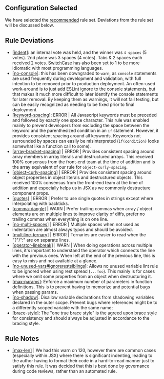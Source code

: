 
## Configuration Selected
We have selected the [recommended](https://eslint.org/docs/rules/) rule set.  Deviations from the rule set will be discussed below.

## Rule Deviations
* [[indent]](https://eslint.org/docs/rules/indent): an internal vote was held, and the winner was `4 spaces` (5 votes).  2nd place was 3 spaces (4 votes).  Tabs & 2 spaces each received 2 votes. [SwitchCase](https://eslint.org/docs/rules/indent#switchcase) has also been set to 1 to be more idiomatic with most programming languages.
* [[no-console]](https://eslint.org/docs/rules/no-console): this has been downgraded to `warn`, as `console` statements are used frequently during development and validation, with full intention to be removed prior to production deployment.  An often-used work-around is to just add ESLint ignore to the console statements, but that makes it much more difficult to later identify the console statements for later removal.  By keeping them as warnings, it will not fail testing, but can be easily recognized as needing to be fixed prior to final deployment.
* [[keyword-spacing]](https://eslint.org/docs/rules/keyword-spacing): ERROR | All Javascript keywords must be preceded and followed by exactly one space character. This rule was enabled mainly to prevent developers from excluding the space between the keyword and the parenthesized condition in an `if` statement. However, it provides consistent spacing around all keywords. Keywords not surrounded by spaces can easily be misinterpreted (`if(condition)` looks somewhat like a function call to some).
* [[array-bracket-spacing]](https://eslint.org/docs/rules/array-bracket-spacing) | ERROR | Provides consistent spacing around array members in array literals and destructured arrays. This received 100% consensus from the front-end team at the time of addition and is the array equivalent of our rule for `object-curly-spacing`.
* [[object-curly-spacing]](https://eslint.org/docs/rules/object-curly-spacing) | ERROR | Provides consistent spacing around object properties in object literals and destructured objects. This received 100% consensus from the front-end team at the time of addition and especially helps us in JSX as we commonly destructure component props.
* [[quotes]](https://eslint.org/docs/rules/quotes) | ERROR | Prefer to use single quotes in strings except where interpolating with backticks.
* [[comma-dangle]](https://eslint.org/docs/rules/comma-dangle) | WARN | Prefer trailing commas when array / object elements are on multiple lines to improve clarity of diffs, prefer no trailing commas when everything is on one line.
* [[no-multi-spaces]](https://eslint.org/docs/rules/no-multi-spaces) | ERROR | Multiple spaces when not used as indentation are almost always typos and should be avoided.
* [[multiline-ternary]](https://eslint.org/docs/latest/rules/multiline-ternary) | ERROR | Ternaries are easier to read when the "?"/":" are on separate lines.
* [[operator-linebreak]](https://eslint.org/docs/latest/rules/operator-linebreak#before) | WARN | When doing operations across multiple lines, it's important to understand the operator which connects the line with the previous ones. When left at the end of the previous line, this is easy to miss and not available at a glance.
* [[no-unused-vars#ignorerestsiblings]](https://eslint.org/docs/latest/rules/no-unused-vars#ignorerestsiblings): Allows no unused variable lint rule to be ignored when using rest spread (`...foo`). This mainly is for cases where we omit some properties from an object when destructuring it.
* [[max-params]](https://eslint.org/docs/latest/rules/max-params): Enforce a maximum number of parameters in function definitions. This is to prevent having to memorize and potential bugs when passing params.
* [[no-shadow]](https://eslint.org/docs/latest/rules/no-shadow): Disallow variable declarations from shadowing variables declared in the outer scope. Prevent bugs where references might be to a differently scoped variable with the same name; 
* [[brace-style]](https://eslint.org/docs/latest/rules/brace-style): The "one true brace style" is the agreed upon brace style for consistency and should always be adjusted in accordance to the bracing style.

## Rule Notes
* [[max-len]](https://eslint.org/docs/rules/max-len) | We had this warn on 120, however there are common cases (especially within JSX) where there is significant indenting, leading to the author having to format their code in a hard-to-read manner just to satisfy this rule. It was decided that this is best done by governance during code reviews, rather than an automated rule.


<!-- 
| Rule Name | Class | Discussion |
| --- | :---: | --- |
| [[for-direction]](https://eslint.org/docs/rules/for-direction) | OFF | While it is suggested that any non-forward iteration require a comment pointing out the deviation to the developer, there are many cases where backward iteration is desired and a clearer way of implementation a solution |
| [[getter-return]](https://eslint.org/docs/rules/getter-return) | ERROR | Every `get` can reasonably be expected to return a value.  No return is likely an unintended omission |
| [[no-await-in-loop]](https://eslint.org/docs/rules/no-await-in-loop) | WARN | Synchronously looping over a set with an await on each operation likely not the original intention of the author; they likely wanted to `await` completion of a set of operations.  This may be upgraded to an `error` at a later point.
| [[no-compare-neg-zero]](https://eslint.org/docs/rules/no-compare-neg-zero) | ERROR | this makes code more confusing to read with no benefit |
| [[no-cond-assign]](https://eslint.org/docs/rules/no-cond-assign) | ERROR | this is likely not intended, and caught as a likely typo |



| [[accessor-pairs]](https://eslint.org/docs/rules/accessor-pairs) | ERROR | Providing a `set` without a `get` is very unintuitive.  In any case where this type of behaviour is desired, use a `function` instead. | -->
